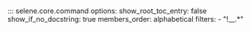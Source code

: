 #

::: selene.core.command
    options:
        show_root_toc_entry: false
        show_if_no_docstring: true
        members_order: alphabetical
        filters:
            - "!__.*"
